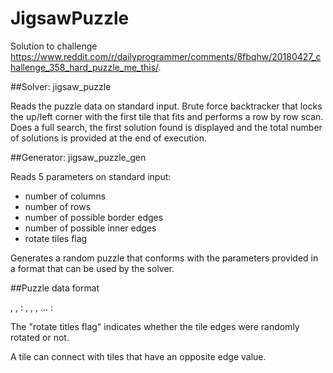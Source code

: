 # JigsawPuzzle

Solution to challenge https://www.reddit.com/r/dailyprogrammer/comments/8fbqhw/20180427_challenge_358_hard_puzzle_me_this/.

##Solver: jigsaw_puzzle

Reads the puzzle data on standard input. Brute force backtracker that locks the up/left corner with the first tile that fits and performs a row by row scan. Does a full search, the first solution found is displayed and the total number of solutions is provided at the end of execution.

##Generator: jigsaw_puzzle_gen

Reads 5 parameters on standard input:
- number of columns
- number of rows
- number of possible border edges
- number of possible inner edges
- rotate tiles flag

Generates a random puzzle that conforms with the parameters provided in a format that can be used by the solver.

##Puzzle data format

<number of columns>, <number of rows>, <rotate tiles flag>
<tile id>: <up edge>, <right edge>, <down edge>, <left edge>
...
<tile id>: <up edge> <right edge> <down edge> <left edge>

The "rotate titles flag" indicates whether the tile edges were randomly rotated or not.

A tile can connect with tiles that have an opposite edge value.
